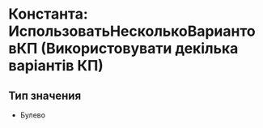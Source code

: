 ﻿# Константа: ИспользоватьНесколькоВариантовКП (Використовувати декілька варіантів КП)

## Тип значения

- Булево

